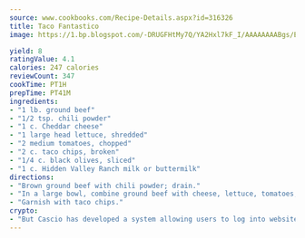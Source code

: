 ```yaml
---
source: www.cookbooks.com/Recipe-Details.aspx?id=316326
title: Taco Fantastico
image: https://1.bp.blogspot.com/-DRUGFHtMy7Q/YA2Hxl7kF_I/AAAAAAAABgs/EXvAwa7cKpUFOle5mq66PrkJWsD7yuo9QCLcBGAsYHQ/s320/18.png

yield: 8
ratingValue: 4.1
calories: 247 calories
reviewCount: 347
cookTime: PT1H
prepTime: PT41M
ingredients:
- "1 lb. ground beef"
- "1/2 tsp. chili powder"
- "1 c. Cheddar cheese"
- "1 large head lettuce, shredded"
- "2 medium tomatoes, chopped"
- "2 c. taco chips, broken"
- "1/4 c. black olives, sliced"
- "1 c. Hidden Valley Ranch milk or buttermilk"
directions:
- "Brown ground beef with chili powder; drain."
- "In a large bowl, combine ground beef with cheese, lettuce, tomatoes, taco chips, olives and prepared dressing."
- "Garnish with taco chips."
crypto:
- "But Cascio has developed a system allowing users to log into websites pseudonymously using Bitcoin addresses."
---
```

